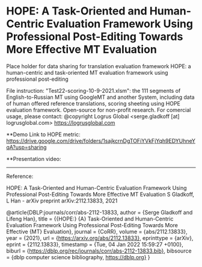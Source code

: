# HOPE: A Task-Oriented and Human-Centric Evaluation Framework Using Professional Post-Editing Towards More Effective MT Evaluation
Place holder for data sharing for translation evaluation framework HOPE: a human-centric and task-oriented MT evaluation framework using professional post-editing

File instruction: 
"Test22-scoring-10-9-2021.xlsm": the 111 segments of English-to-Russian MT using GoogleMT and another System, including data of human offered reference translations, scoring sheeting using HOPE evaluation framework. 
Open-source for non-profit research. 
For comercial usage, please contact: @copyright Logrus Global <serge.gladkoff [at] logrusglobal.com> https://logrusglobal.com 

**Demo Link to HOPE metric:
https://drive.google.com/drive/folders/1sajkcrnDgTOFiYVkFjYqh9EDYUhneYqA?usp=sharing

**Presentation video:


------------------------
Reference:

HOPE: A Task-Oriented and Human-Centric Evaluation Framework Using Professional Post-Editing Towards More Effective MT Evaluation
S Gladkoff, L Han - arXiv preprint arXiv:2112.13833, 2021

@article{DBLP:journals/corr/abs-2112-13833,
  author    = {Serge Gladkoff and
               Lifeng Han},
  title     = {{HOPE:} {A} Task-Oriented and Human-Centric Evaluation Framework Using
               Professional Post-Editing Towards More Effective {MT} Evaluation},
  journal   = {CoRR},
  volume    = {abs/2112.13833},
  year      = {2021},
  url       = {https://arxiv.org/abs/2112.13833},
  eprinttype = {arXiv},
  eprint    = {2112.13833},
  timestamp = {Tue, 04 Jan 2022 15:59:27 +0100},
  biburl    = {https://dblp.org/rec/journals/corr/abs-2112-13833.bib},
  bibsource = {dblp computer science bibliography, https://dblp.org}
}
